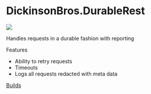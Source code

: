 # DickinsonBros.DurableRest
<a href="https://www.nuget.org/packages/DickinsonBros.DurableRest/">
    <img src="https://img.shields.io/nuget/v/DickinsonBros.DurableRest">
</a>

Handles requests in a durable fashion with reporting

Features

* Ability to retry requests
* Timeouts
* Logs all requests redacted with meta data

<a href="https://dev.azure.com/marksamdickinson/DickinsonBros/_build?definitionScope=%5CDickinsonBros.DurableRest">Builds</a>

